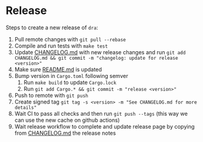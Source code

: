 # Release

Steps to create a new release of `dra`:

1. Pull remote changes with `git pull --rebase`
2. Compile and run tests with `make test`
3. Update [CHANGELOG.md](../CHANGELOG.md) with new release changes and run
   `git add CHANGELOG.md && git commit -m "changelog: update for release <version>"`
4. Make sure [README.md](../README.md) is updated
5. Bump version in `Cargo.toml` following semver
    1. Run `make build` to update `Cargo.lock`
    2. Run `git add Cargo.* && git commit -m "release <version>"`
6. Push to remote with `git push`
7. Create signed tag `git tag -s <version> -m "See CHANGELOG.md for more details"`
8. Wait CI to pass all checks and then run `git push --tags` (this way we can use the new cache on github actions)
9. Wait release workflow to complete and update release page by copying from [CHANGELOG.md](../CHANGELOG.md) the release
   notes
